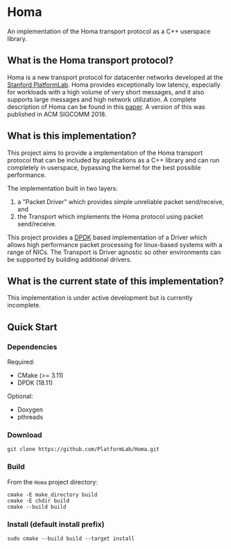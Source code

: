 # Homa

An implementation of the Homa transport protocol as a C++ userspace library.

## What is the Homa transport protocol?

Homa is a new transport protocol for datacenter networks developed at the
[Stanford PlatformLab](https://platformlab.stanford.edu). Homa provides
exceptionally low latency, especially for workloads with a high volume of very
short messages, and it also supports large messages and high network
utilization. A complete description of Homa can be found in this 
[paper](https://arxiv.org/abs/1803.09615). A version of this was published in
ACM SIGCOMM 2018.

## What is this implementation?

This project aims to provide a implementation of the Homa transport protocol
that can be included by applications as a C++ library and can run completely in
userspace, bypassing the kernel for the best possible performance.

The implementation built in two layers:
  1. a "Packet Driver" which provides simple unreliable packet send/receive, and
  2. the Transport which implements the Homa protocol using packet send/receive.

This project provides a [DPDK](https://www.dpdk.org) based implementation of a
Driver which allows high performance packet processing for linux-based systems
with a range of NICs. The Transport is Driver agnostic so other environments can
be supported by building additional drivers.

## What is the current state of this implementation?

This implementation is under active development but is currently incomplete.

## Quick Start

### Dependencies

Required:
  * CMake (>= 3.11)
  * DPDK (18.11)
  
Optional:
  * Doxygen
  * pthreads

### Download

```
git clone https://github.com/PlatformLab/Homa.git
```

### Build

From the `Homa` project directory:
```
cmake -E make_directory build
cmake -E chdir build
cmake --build build
```

### Install (default install prefix)
```
sudo cmake --build build --target install
```
